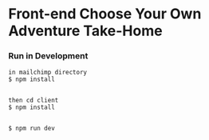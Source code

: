 # Front-end Choose Your Own Adventure Take-Home

### Run in Development

```
in mailchimp directory
$ npm install


then cd client
$ npm install


$ npm run dev
```


